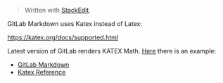 


> Written with [StackEdit](https://stackedit.io/).

GitLab Markdown uses Katex instead of Latex:

https://katex.org/docs/supported.html

Latest version of GitLab renders KATEX Math. [Here](https://gitlab.com/_fgrosse/markdown-math-bug/blob/master/README.md) there is an example:

- [GitLab Markdown](https://docs.gitlab.com/ee/user/markdown.html)
- [Katex Reference](https://katex.org/docs/supported.html)


<!--stackedit_data:
eyJoaXN0b3J5IjpbLTIzMzY4MTk2NiwxNDkyNTIwNzQ0XX0=
-->
